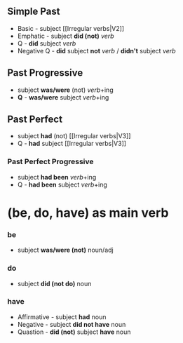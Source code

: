 ## Simple Past
- Basic - subject [[Irregular verbs|V2]]
- Emphatic - subject **did (not)** *verb*
- Q - **did** subject *verb*
- Negative Q - **did** subject **not** *verb* / **didn't** subject *verb* 

## Past Progressive
- subject **was/were** (not) *verb*+ing
- **Q** - **was/were** subject *verb*+ing

## Past Perfect
- subject **had** (not) [[Irregular verbs|V3]]
- Q - **had** subject [[Irregular verbs|V3]]

### Past Perfect Progressive
- subject **had been** *verb*+ing
- Q - **had been** subject *verb*+ing

# (be, do, have) as main verb

### be
- subject **was/were (not)** noun/adj

### do
-  subject **did (not do)** noun

### have
- Affirmative -  subject **had** noun
- Negative - subject **did not have** noun
- Quastion - **did (not)** subject **have** noun
